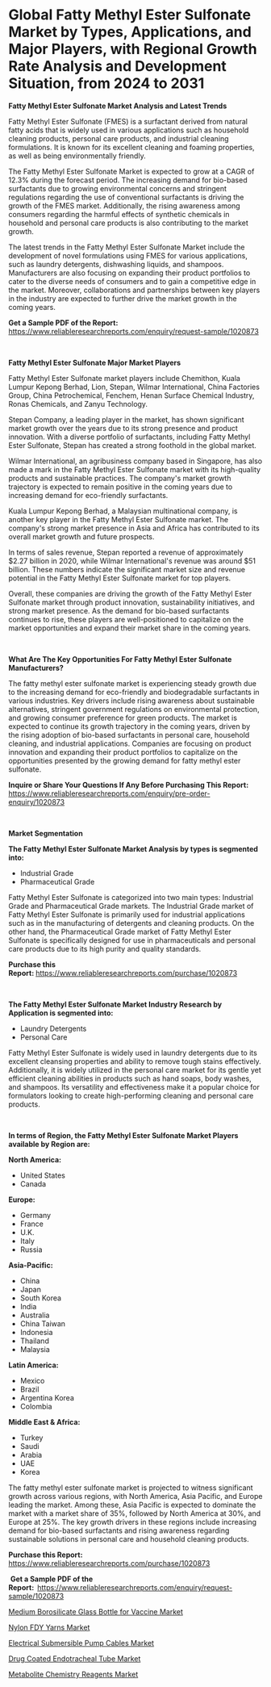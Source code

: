 <p><h1>Global Fatty Methyl Ester Sulfonate Market by Types, Applications, and Major Players, with Regional Growth Rate Analysis and Development Situation, from 2024 to 2031</h1></p><p><strong>Fatty Methyl Ester Sulfonate Market Analysis and Latest Trends</strong></p>
<p><p>Fatty Methyl Ester Sulfonate (FMES) is a surfactant derived from natural fatty acids that is widely used in various applications such as household cleaning products, personal care products, and industrial cleaning formulations. It is known for its excellent cleaning and foaming properties, as well as being environmentally friendly.</p><p>The Fatty Methyl Ester Sulfonate Market is expected to grow at a CAGR of 12.3% during the forecast period. The increasing demand for bio-based surfactants due to growing environmental concerns and stringent regulations regarding the use of conventional surfactants is driving the growth of the FMES market. Additionally, the rising awareness among consumers regarding the harmful effects of synthetic chemicals in household and personal care products is also contributing to the market growth.</p><p>The latest trends in the Fatty Methyl Ester Sulfonate Market include the development of novel formulations using FMES for various applications, such as laundry detergents, dishwashing liquids, and shampoos. Manufacturers are also focusing on expanding their product portfolios to cater to the diverse needs of consumers and to gain a competitive edge in the market. Moreover, collaborations and partnerships between key players in the industry are expected to further drive the market growth in the coming years.</p></p>
<p><strong>Get a Sample PDF of the Report:&nbsp;</strong> <a href="https://www.reliableresearchreports.com/enquiry/request-sample/1020873">https://www.reliableresearchreports.com/enquiry/request-sample/1020873</a></p>
<p>&nbsp;</p>
<p><strong>Fatty Methyl Ester Sulfonate Major Market Players</strong></p>
<p><p>Fatty Methyl Ester Sulfonate market players include Chemithon, Kuala Lumpur Kepong Berhad, Lion, Stepan, Wilmar International, China Factories Group, China Petrochemical, Fenchem, Henan Surface Chemical Industry, Ronas Chemicals, and Zanyu Technology. </p><p>Stepan Company, a leading player in the market, has shown significant market growth over the years due to its strong presence and product innovation. With a diverse portfolio of surfactants, including Fatty Methyl Ester Sulfonate, Stepan has created a strong foothold in the global market.</p><p>Wilmar International, an agribusiness company based in Singapore, has also made a mark in the Fatty Methyl Ester Sulfonate market with its high-quality products and sustainable practices. The company's market growth trajectory is expected to remain positive in the coming years due to increasing demand for eco-friendly surfactants.</p><p>Kuala Lumpur Kepong Berhad, a Malaysian multinational company, is another key player in the Fatty Methyl Ester Sulfonate market. The company's strong market presence in Asia and Africa has contributed to its overall market growth and future prospects.</p><p>In terms of sales revenue, Stepan reported a revenue of approximately $2.27 billion in 2020, while Wilmar International's revenue was around $51 billion. These numbers indicate the significant market size and revenue potential in the Fatty Methyl Ester Sulfonate market for top players.</p><p>Overall, these companies are driving the growth of the Fatty Methyl Ester Sulfonate market through product innovation, sustainability initiatives, and strong market presence. As the demand for bio-based surfactants continues to rise, these players are well-positioned to capitalize on the market opportunities and expand their market share in the coming years.</p></p>
<p>&nbsp;</p>
<p><strong>What Are The Key Opportunities For Fatty Methyl Ester Sulfonate Manufacturers?</strong></p>
<p><p>The fatty methyl ester sulfonate market is experiencing steady growth due to the increasing demand for eco-friendly and biodegradable surfactants in various industries. Key drivers include rising awareness about sustainable alternatives, stringent government regulations on environmental protection, and growing consumer preference for green products. The market is expected to continue its growth trajectory in the coming years, driven by the rising adoption of bio-based surfactants in personal care, household cleaning, and industrial applications. Companies are focusing on product innovation and expanding their product portfolios to capitalize on the opportunities presented by the growing demand for fatty methyl ester sulfonate.</p></p>
<p><strong>Inquire or Share Your Questions If Any Before Purchasing This Report:</strong> <a href="https://www.reliableresearchreports.com/enquiry/pre-order-enquiry/1020873">https://www.reliableresearchreports.com/enquiry/pre-order-enquiry/1020873</a></p>
<p>&nbsp;</p>
<p><strong>Market Segmentation</strong></p>
<p><strong>The Fatty Methyl Ester Sulfonate Market Analysis by types is segmented into:</strong></p>
<p><ul><li>Industrial Grade</li><li>Pharmaceutical Grade</li></ul></p>
<p><p>Fatty Methyl Ester Sulfonate is categorized into two main types: Industrial Grade and Pharmaceutical Grade markets. The Industrial Grade market of Fatty Methyl Ester Sulfonate is primarily used for industrial applications such as in the manufacturing of detergents and cleaning products. On the other hand, the Pharmaceutical Grade market of Fatty Methyl Ester Sulfonate is specifically designed for use in pharmaceuticals and personal care products due to its high purity and quality standards.</p></p>
<p><strong>Purchase this Report:&nbsp;</strong><a href="https://www.reliableresearchreports.com/purchase/1020873">https://www.reliableresearchreports.com/purchase/1020873</a></p>
<p>&nbsp;</p>
<p><strong>The Fatty Methyl Ester Sulfonate Market Industry Research by Application is segmented into:</strong></p>
<p><ul><li>Laundry Detergents</li><li>Personal Care</li></ul></p>
<p><p>Fatty Methyl Ester Sulfonate is widely used in laundry detergents due to its excellent cleansing properties and ability to remove tough stains effectively. Additionally, it is widely utilized in the personal care market for its gentle yet efficient cleaning abilities in products such as hand soaps, body washes, and shampoos. Its versatility and effectiveness make it a popular choice for formulators looking to create high-performing cleaning and personal care products.</p></p>
<p>&nbsp;</p>
<p><strong>In terms of Region, the Fatty Methyl Ester Sulfonate Market Players available by Region are:</strong></p>
<p>
    <p> <strong> North America: </strong>
        <ul>
            <li>United States</li>
            <li>Canada</li>
        </ul>
        </p> 
    <p> <strong> Europe: </strong>
        <ul>
            <li>Germany</li>
            <li>France</li>
            <li>U.K.</li>
            <li>Italy</li>
            <li>Russia</li>
        </ul>
        </p> 
    <p> <strong> Asia-Pacific: </strong>
        <ul>
            <li>China</li>
            <li>Japan</li>
            <li>South Korea</li>
            <li>India</li>
            <li>Australia</li>
            <li>China Taiwan</li>
            <li>Indonesia</li>
            <li>Thailand</li>
            <li>Malaysia</li>
        </ul>
        </p> 
    <p> <strong> Latin America: </strong>
        <ul>
            <li>Mexico</li>
            <li>Brazil</li>
            <li>Argentina Korea</li>
            <li>Colombia</li>
        </ul>
        </p> 
    <p> <strong> Middle East & Africa: </strong>
        <ul>
            <li>Turkey</li>
            <li>Saudi</li>
            <li>Arabia</li>
            <li>UAE</li>
            <li>Korea</li>
        </ul>
    </p>
    </p>
<p><p>The fatty methyl ester sulfonate market is projected to witness significant growth across various regions, with North America, Asia Pacific, and Europe leading the market. Among these, Asia Pacific is expected to dominate the market with a market share of 35%, followed by North America at 30%, and Europe at 25%. The key growth drivers in these regions include increasing demand for bio-based surfactants and rising awareness regarding sustainable solutions in personal care and household cleaning products.</p></p>
<p><strong>Purchase this Report: </strong><a href="https://www.reliableresearchreports.com/purchase/1020873">https://www.reliableresearchreports.com/purchase/1020873</a></p>
<p>&nbsp;<strong>Get a Sample PDF of the Report:&nbsp;&nbsp;</strong><a href="https://www.reliableresearchreports.com/enquiry/request-sample/1020873">https://www.reliableresearchreports.com/enquiry/request-sample/1020873</a></p>
<p><strong></strong></p>
<p><p><a href="https://issuu.com/reportprime-2/docs/medium-borosilicate-glass-bottle-for-vaccine-marke">Medium Borosilicate Glass Bottle for Vaccine Market</a></p><p><a href="https://issuu.com/reportprime-2/docs/nylon-fdy-yarns-market-size-2030.pptx">Nylon FDY Yarns Market</a></p><p><a href="https://github.com/Sinjinluong3e0awx2m195k76/Market-Research-Report-List-1/blob/main/electrical-submersible-pump-cables-market.md">Electrical Submersible Pump Cables Market</a></p><p><a href="https://github.com/beatblasta/Market-Research-Report-List-1/blob/main/drug-coated-endotracheal-tube-market.md">Drug Coated Endotracheal Tube Market</a></p><p><a href="https://github.com/shotows/Market-Research-Report-List-1/blob/main/metabolite-chemistry-reagents-market.md">Metabolite Chemistry Reagents Market</a></p></p>